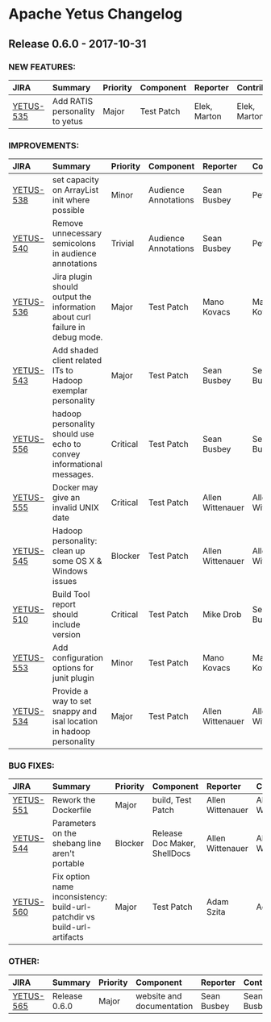 
<!---
# Licensed to the Apache Software Foundation (ASF) under one
# or more contributor license agreements.  See the NOTICE file
# distributed with this work for additional information
# regarding copyright ownership.  The ASF licenses this file
# to you under the Apache License, Version 2.0 (the
# "License"); you may not use this file except in compliance
# with the License.  You may obtain a copy of the License at
#
#     http://www.apache.org/licenses/LICENSE-2.0
#
# Unless required by applicable law or agreed to in writing, software
# distributed under the License is distributed on an "AS IS" BASIS,
# WITHOUT WARRANTIES OR CONDITIONS OF ANY KIND, either express or implied.
# See the License for the specific language governing permissions and
# limitations under the License.
-->
# Apache Yetus Changelog

## Release 0.6.0 - 2017-10-31



### NEW FEATURES:

| JIRA | Summary | Priority | Component | Reporter | Contributor |
|:---- |:---- | :--- |:---- |:---- |:---- |
| [YETUS-535](https://issues.apache.org/jira/browse/YETUS-535) | Add RATIS personality to yetus |  Major | Test Patch | Elek, Marton | Elek, Marton |


### IMPROVEMENTS:

| JIRA | Summary | Priority | Component | Reporter | Contributor |
|:---- |:---- | :--- |:---- |:---- |:---- |
| [YETUS-538](https://issues.apache.org/jira/browse/YETUS-538) | set capacity on ArrayList init where possible |  Minor | Audience Annotations | Sean Busbey | Peter Cseh |
| [YETUS-540](https://issues.apache.org/jira/browse/YETUS-540) | Remove unnecessary semicolons in audience annotations |  Trivial | Audience Annotations | Sean Busbey | Peter Cseh |
| [YETUS-536](https://issues.apache.org/jira/browse/YETUS-536) | Jira plugin should output the information about curl failure in debug mode. |  Major | Test Patch | Mano Kovacs | Mano Kovacs |
| [YETUS-543](https://issues.apache.org/jira/browse/YETUS-543) | Add shaded client related ITs to Hadoop exemplar personality |  Major | Test Patch | Sean Busbey | Sean Busbey |
| [YETUS-556](https://issues.apache.org/jira/browse/YETUS-556) | hadoop personality should use echo to convey informational messages. |  Critical | Test Patch | Sean Busbey | Sean Busbey |
| [YETUS-555](https://issues.apache.org/jira/browse/YETUS-555) | Docker may give an invalid UNIX date |  Critical | Test Patch | Allen Wittenauer | Allen Wittenauer |
| [YETUS-545](https://issues.apache.org/jira/browse/YETUS-545) | Hadoop personality: clean up some OS X & Windows issues |  Blocker | Test Patch | Allen Wittenauer | Allen Wittenauer |
| [YETUS-510](https://issues.apache.org/jira/browse/YETUS-510) | Build Tool report should include version |  Critical | Test Patch | Mike Drob | Sean Busbey |
| [YETUS-553](https://issues.apache.org/jira/browse/YETUS-553) | Add configuration options for junit plugin |  Minor | Test Patch | Mano Kovacs | Mano Kovacs |
| [YETUS-534](https://issues.apache.org/jira/browse/YETUS-534) | Provide a way to set snappy and isal location in hadoop personality |  Major | Test Patch | Allen Wittenauer | Allen Wittenauer |


### BUG FIXES:

| JIRA | Summary | Priority | Component | Reporter | Contributor |
|:---- |:---- | :--- |:---- |:---- |:---- |
| [YETUS-551](https://issues.apache.org/jira/browse/YETUS-551) | Rework the Dockerfile |  Major | build, Test Patch | Allen Wittenauer | Allen Wittenauer |
| [YETUS-544](https://issues.apache.org/jira/browse/YETUS-544) | Parameters on the shebang line aren't portable |  Blocker | Release Doc Maker, ShellDocs | Allen Wittenauer | Allen Wittenauer |
| [YETUS-560](https://issues.apache.org/jira/browse/YETUS-560) | Fix option name inconsistency: build-url-patchdir vs build-url-artifacts |  Major | Test Patch | Adam Szita | Adam Szita |


### OTHER:

| JIRA | Summary | Priority | Component | Reporter | Contributor |
|:---- |:---- | :--- |:---- |:---- |:---- |
| [YETUS-565](https://issues.apache.org/jira/browse/YETUS-565) | Release 0.6.0 |  Major | website and documentation | Sean Busbey | Sean Busbey |


